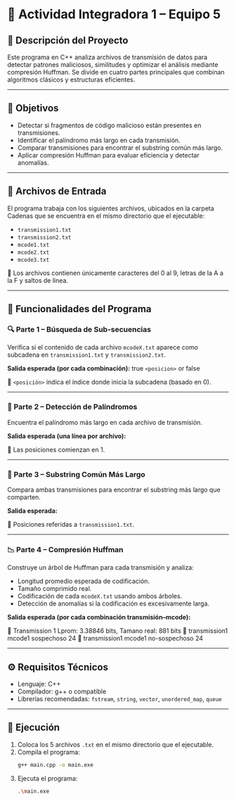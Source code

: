# 📡 Actividad Integradora 1 – Equipo 5

## 🧾 Descripción del Proyecto

Este programa en C++ analiza archivos de transmisión de datos para detectar patrones maliciosos, similitudes y optimizar el análisis mediante compresión Huffman. Se divide en cuatro partes principales que combinan algoritmos clásicos y estructuras eficientes.

---

## 🎯 Objetivos

- Detectar si fragmentos de código malicioso están presentes en transmisiones.
- Identificar el palíndromo más largo en cada transmisión.
- Comparar transmisiones para encontrar el substring común más largo.
- Aplicar compresión Huffman para evaluar eficiencia y detectar anomalías.

---

## 📁 Archivos de Entrada

El programa trabaja con los siguientes archivos, ubicados en la carpeta Cadenas que se encuentra en el mismo directorio que el ejecutable:

- `transmission1.txt`
- `transmission2.txt`
- `mcode1.txt`
- `mcode2.txt`
- `mcode3.txt`

📌 Los archivos contienen únicamente caracteres del 0 al 9, letras de la A a la F y saltos de línea.

---

## 🧠 Funcionalidades del Programa

### 🔍 Parte 1 – Búsqueda de Sub-secuencias

Verifica si el contenido de cada archivo `mcodeX.txt` aparece como subcadena en `transmission1.txt` y `transmission2.txt`.

**Salida esperada (por cada combinación):** true `<posicion>` or false

📍 `<posición>` indica el índice donde inicia la subcadena (basado en 0).

---

### 🔁 Parte 2 – Detección de Palíndromos

Encuentra el palíndromo más largo en cada archivo de transmisión.

**Salida esperada (una línea por archivo):**

📍 Las posiciones comienzan en 1.

---

### 🧬 Parte 3 – Substring Común Más Largo

Compara ambas transmisiones para encontrar el substring más largo que comparten.

**Salida esperada:**

📍 Posiciones referidas a `transmission1.txt`.

---

### 📉 Parte 4 – Compresión Huffman

Construye un árbol de Huffman para cada transmisión y analiza:

- Longitud promedio esperada de codificación.
- Tamaño comprimido real.
- Codificación de cada `mcodeX.txt` usando ambos árboles.
- Detección de anomalías si la codificación es excesivamente larga.

**Salida esperada (por cada combinación transmisión–mcode):**

📍 Transmission 1 Lprom: 3.38846 bits, Tamano real: 881 bits
📍 transmission1 mcode1 sospechoso 24
📍 transmission1 mcode1 no-sospechoso 24

---

## ⚙️ Requisitos Técnicos

- Lenguaje: C++
- Compilador: g++ o compatible
- Librerías recomendadas: `fstream`, `string`, `vector`, `unordered_map`, `queue`

---

## 🚀 Ejecución

1. Coloca los 5 archivos `.txt` en el mismo directorio que el ejecutable.
2. Compila el programa:
   ```bash
   g++ main.cpp -o main.exe
4. Ejecuta el programa: 
    ```bash
   .\main.exe
